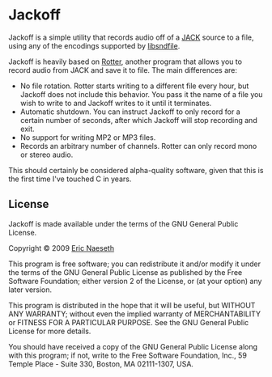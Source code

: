 Jackoff
=======

Jackoff is a simple utility that records audio off of a [JACK][jack] source to
a file, using any of the encodings supported by [libsndfile][libsndfile].

Jackoff is heavily based on [Rotter][rotter], another program that allows you
to record audio from JACK and save it to file. The main differences are:

  - No file rotation. Rotter starts writing to a different file every hour, but
    Jackoff does not include this behavior. You pass it the name of a file you
    wish to write to and Jackoff writes to it until it terminates.
  - Automatic shutdown. You can instruct Jackoff to only record for a certain
    number of seconds, after which Jackoff will stop recording and exit.
  - No support for writing MP2 or MP3 files.
  - Records an arbitrary number of channels. Rotter can only record mono or
    stereo audio.

This should certainly be considered alpha-quality software, given that this is
the first time I've touched C in years.

[jack]: http://www.jackaudio.org/
[libsndfile]: http://www.mega-nerd.com/libsndfile/
[rotter]: http://www.aelius.com/njh/rotter/

License
-------

Jackoff is made available under the terms of the GNU General Public License.

Copyright © 2009 [Eric Naeseth][copyright_holder]

This program is free software; you can redistribute it and/or
modify it under the terms of the GNU General Public License
as published by the Free Software Foundation; either version 2
of the License, or (at your option) any later version.

This program is distributed in the hope that it will be useful,
but WITHOUT ANY WARRANTY; without even the implied warranty of
MERCHANTABILITY or FITNESS FOR A PARTICULAR PURPOSE.  See the
GNU General Public License for more details.

You should have received a copy of the GNU General Public License
along with this program; if not, write to the Free Software
Foundation, Inc., 59 Temple Place - Suite 330, Boston, MA  02111-1307, USA.

[copyright_holder]: http://github.com/enaeseth/
